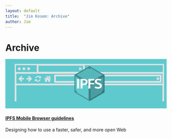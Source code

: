 ```yaml
---
layout: default
title:  "Jim Kosem: Archive"
author: Jim
---
```


# Archive

![](assets/images/IPFS-browser-card.png)

#### [IPFS Mobile Browser guidelines](ipfs-browser.html)

Designing how to use a faster, safer, and more open Web

&nbsp;
